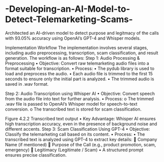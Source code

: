 # -Developing-an-AI-Model-to-Detect-Telemarketing-Scams-
Architected an AI-driven model to detect purpose and legitmacy of the calls with 93.05% accuracy using OpenAI’s GPT-4 and Whisper models.

Implementation Workflow
The implementation involves several stages, including audio preprocessing, transcription, scam classification, and result generation. The workflow is as follows:
Step 1: Audio Processing & Preprocessing
•	Objective: Convert raw telemarketing audio files into a format suitable for transcription.
•	Process:
•	The pydub library is used to load and preprocess the audio.
•	Each audio file is trimmed to the first 15 seconds to ensure only the initial part is analyzed.
•	The trimmed audio is saved in .wav format.
 

Step 2: Audio Transcription using Whisper AI
•	Objective: Convert speech from the audio file into text for further analysis.
•	Process:
o	The trimmed .wav file is passed to OpenAI’s Whisper model for speech-to-text conversion.
o	The transcribed text is stored for scam classification.
 
Figure 4.2.2 Transcribed text output
•	Key Advantage:
Whisper AI ensures high transcription accuracy, even in the presence of background noise and different accents.
Step 3: Scam Classification Using GPT-4
•	Objective: Classify the telemarketing call based on its content.
•	Process:
•	The transcribed text is analyzed using GPT-4 to extract key details:
	Company Name (if mentioned)
	Purpose of the Call (e.g., product promotion, scam, emergency)
	Legitimacy (Legitimate / Scam)
•	A structured prompt ensures precise classification.
 
